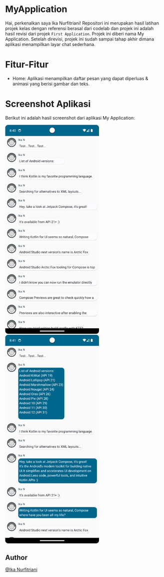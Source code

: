 # MyApplication
Hai, perkenalkan saya Ika Nurfitriani! Repositori ini merupakan hasil latihan projek kelas dengan referensi berasal dari codelab dan projek ini adalah hasil revisi dari projek `First Application`. Projek ini diberi nama My Application. Setelah direvisi, projek ini sudah sampai tahap akhir dimana aplikasi menampilkan layar chat sederhana.

# Fitur-Fitur
- Home: Aplikasi menampilkan daftar pesan yang dapat diperluas & animasi yang berisi gambar dan teks.

# Screenshot Aplikasi
Berikut ini adalah hasil screenshot dari aplikasi My Application:

<img src="Screenshots/SS-1.png" alt="SS1" width="300"> <img src="Screenshots/SS-2.png" alt="SS2" width="300">

## Author
[@Ika Nurfitriani](https://github.com/ikanurfitriani)